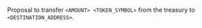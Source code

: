 Proposal to transfer `<AMOUNT> <TOKEN_SYMBOL>` from the <GOVERNANCE> treasury to `<DESTINATION_ADDRESS>`.
